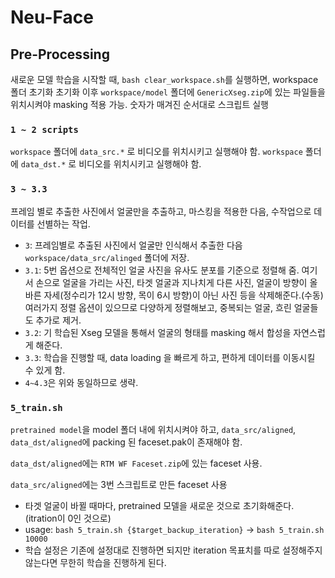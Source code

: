 # Neu-Face

## Pre-Processing

새로운 모델 학습을 시작할 때, `bash clear_workspace.sh`를 실행하면, workspace 폴더 초기화
초기화 이후 `workspace/model` 폴더에 `GenericXseg.zip`에 있는 파일들을 위치시켜야 masking 적용 가능.
숫자가 매겨진 순서대로 스크립트 실행

### `1 ~ 2 scripts`

`workspace` 폴더에 `data_src.*` 로 비디오를 위치시키고 실행해야 함.
`workspace` 폴더에 `data_dst.*` 로 비디오를 위치시키고 실행해야 함.

### `3 ~ 3.3`

프레임 별로 추출한 사진에서 얼굴만을 추출하고, 마스킹을 적용한 다음, 수작업으로 데이터를 선별하는 작업.

- `3`: 프레임별로 추출된 사진에서 얼굴만 인식해서 추출한 다음 `workspace/data_src/alinged` 폴더에 저장.
- `3.1`: 5번 옵션으로 전체적인 얼굴 사진을 유사도 분포를 기준으로 정렬해 줌. 여기서 손으로 얼굴을 가리는 사진, 타겟 얼굴과 지나치게 다른 사진, 얼굴이 방향이 올바른 자세(정수리가 12시 방향, 목이 6시 방향)이 아닌 사진 등을 삭제해준다.(수동) 여러가지 정렬 옵션이 있으므로 다양하게 정렬해보고, 중복되는 얼굴, 흐린 얼굴들도 추가로 제거.
- `3.2`: 기 학습된 Xseg 모델을 통해서 얼굴의 형태를 masking 해서 합성을 자연스럽게 해준다.
- `3.3`: 학습을 진행할 때, data loading 을 빠르게 하고, 편하게 데이터를 이동시킬 수 있게 함.
- `4~4.3`은 위와 동일하므로 생략.

### `5_train.sh`

`pretrained model`을 model 폴더 내에 위치시켜야 하고, `data_src/aligned`, `data_dst/aligned`에 packing 된 faceset.pak이 존재해야 함.

`data_dst/aligned`에는 `RTM WF Faceset.zip`에 있는 faceset 사용.

`data_src/aligned`에는 3번 스크립트로 만든 faceset 사용

- 타겟 얼굴이 바뀔 때마다, pretrained 모델을 새로운 것으로 초기화해준다.(itration이 0인 것으로)
- usage: `bash 5_train.sh {$target_backup_iteration}` -> `bash 5_train.sh 10000`
- 학습 설정은 기존에 설정대로 진행하면 되지만 iteration 목표치를 따로 설정해주지 않는다면 무한히 학습을 진행하게 된다.
